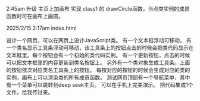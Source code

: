 2:45am
升级
主页上加画布
实现 class1 的 drawCircle函数，当点类实例的成员函数时可在画布上画圆。


2025/2/15 2:17am
index.html

设计一个网页，可以在网页上设计JavaScript类。
有一个文本框浮动可移动。
有一个类名显示工具条浮动可移动，该工具条上的按钮点击的时候会把类代码显示在文本框里。每个按钮会有一个初始的类代码实例。
有一个更新按钮，点击的时候可以把文本框里的内容更新到类名按钮上。
另外有一个类对象生成工具条。上面的按钮依次对应类名工具条上的按钮。
每按对应的按钮的时候会生成对应的类的实例，画布上可以渲染类的所有成员函数。
测试网页顶部有一个导航菜单，其中有一个菜单可以跳转到deep seek主页。
可以在手机上完美演示。
把代码集成1个文件。给我传过来。
 